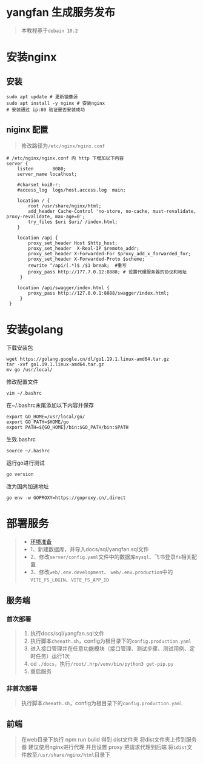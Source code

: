 # yangfan 生成服务发布

> 本教程基于`debain 10.2`

# 安装nginx
## 安装
```shell
sudo apt update # 更新镜像源
sudo apt install -y nginx # 安装nginx
# 安装通过 ip:80 验证是否安装成功
```
## niginx 配置
> 修改路径为`/etc/nginx/nginx.conf`
```nginx
# /etc/nginx/nginx.conf 内 http 下增加以下内容
server {
    listen       8080;
    server_name localhost;

    #charset koi8-r;
    #access_log  logs/host.access.log  main;

    location / {
        root /usr/share/nginx/html;
        add_header Cache-Control 'no-store, no-cache, must-revalidate, proxy-revalidate, max-age=0';
        try_files $uri $uri/ /index.html;
    }

    location /api {
        proxy_set_header Host $http_host;
        proxy_set_header  X-Real-IP $remote_addr;
        proxy_set_header X-Forwarded-For $proxy_add_x_forwarded_for;
        proxy_set_header X-Forwarded-Proto $scheme;
        rewrite ^/api/(.*)$ /$1 break;  #重写
        proxy_pass http://177.7.0.12:8888; # 设置代理服务器的协议和地址
     }

    location /api/swagger/index.html {
        proxy_pass http://127.0.0.1:8888/swagger/index.html;
     }
 }
```
# 安装golang

下载安装包
```shell
wget https://golang.google.cn/dl/go1.19.1.linux-amd64.tar.gz
tar -xvf go1.19.1.linux-amd64.tar.gz
mv go /usr/local/
```
修改配置文件
```shell
vim ~/.bashrc
```
在~/.bashrc末尾添加以下内容并保存
```shell
export GO_HOME=/usr/local/go/
export GO_PATH=$HOME/go 
export PATH=${GO_HOME}/bin:$GO_PATH/bin:$PATH
```
生效.bashrc
```shell
source ~/.bashrc
```
运行go进行测试
```shell
go version
```
改为国内加速地址
```shell
go env -w GOPROXY=https://goproxy.cn/,direct
```

# 部署服务

> - [环境准备](https://www.gin-vue-admin.com/guide/start-quickly/env.html)
> - 1、新建数据库，并导入docs/sql/yangfan.sql文件
> - 2、修改`server/config.yaml`文件中的数据库`mysql`、飞书登录`fs`相关配置
> - 3、修改`web/.env.development`、 `web/.env.production`中的`VITE_FS_LOGIN`、`VITE_FS_APP_ID`

## 服务端

### 首次部署
> 1. 执行docs/sql/yangfan.sql文件
> 2. 执行脚本`cheeath.sh`，config为根目录下的`config.production.yaml`
> 3. 进入接口管理并在任意功能模块（接口管理、测试步骤、测试用例、定时任务）运行1次
> 4. cd `./docs`，执行`/root/.hrp/venv/bin/python3 get-pip.py`
> 5. 重启服务

### 非首次部署

> 执行脚本`cheeath.sh`，config为根目录下的`config.production.yaml`

## 前端
> 在web目录下执行 npm run build 得到 dist文件夹 将dist文件夹上传到服务器 建议使用nginx进行代理 并且设置 proxy 把请求代理到后端
> 将`1dist`文件放至`/usr/share/nginx/html`目录下


